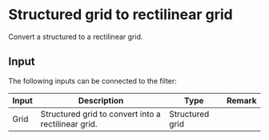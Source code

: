 # Structured grid to rectilinear grid

Convert a structured to a rectilinear grid.

## Input

The following inputs can be connected to the filter:

| Input                     | Description                                                                               | Type                  | Remark        |
|---------------------------|-------------------------------------------------------------------------------------------|-----------------------|---------------|
| Grid                      | Structured grid to convert into a rectilinear grid.                                       | Structured grid       |               |
